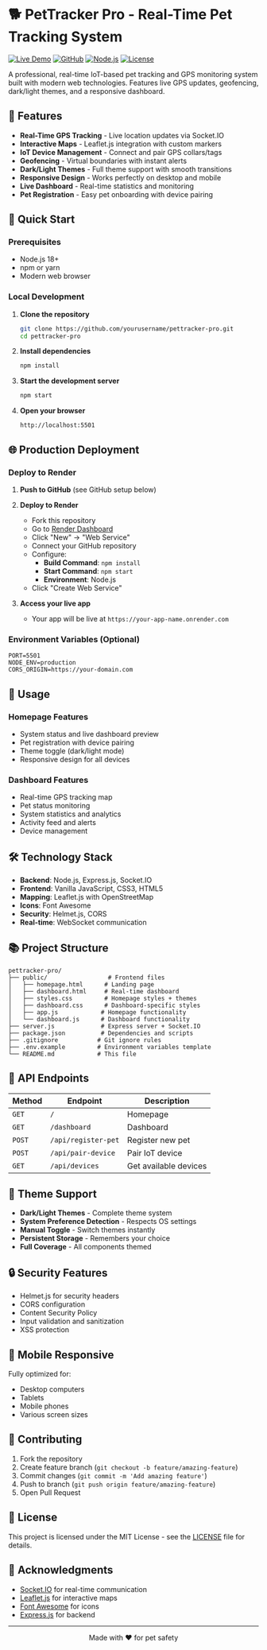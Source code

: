 # 🐕 PetTracker Pro - Real-Time Pet Tracking System

[![Live Demo](https://img.shields.io/badge/Live-Demo-blue?style=for-the-badge&logo=render)](https://your-app-name.onrender.com)
[![GitHub](https://img.shields.io/badge/GitHub-Repository-black?style=for-the-badge&logo=github)](https://github.com/yourusername/pettracker-pro)
[![Node.js](https://img.shields.io/badge/Node.js-18+-green?style=for-the-badge&logo=node.js)](https://nodejs.org/)
[![License](https://img.shields.io/badge/License-MIT-yellow?style=for-the-badge)](LICENSE)

A professional, real-time IoT-based pet tracking and GPS monitoring system built with modern web technologies. Features live GPS updates, geofencing, dark/light themes, and a responsive dashboard.

## 🌟 Features

- **Real-Time GPS Tracking** - Live location updates via Socket.IO
- **Interactive Maps** - Leaflet.js integration with custom markers
- **IoT Device Management** - Connect and pair GPS collars/tags
- **Geofencing** - Virtual boundaries with instant alerts
- **Dark/Light Themes** - Full theme support with smooth transitions
- **Responsive Design** - Works perfectly on desktop and mobile
- **Live Dashboard** - Real-time statistics and monitoring
- **Pet Registration** - Easy pet onboarding with device pairing

## 🚀 Quick Start

### Prerequisites
- Node.js 18+
- npm or yarn
- Modern web browser

### Local Development

1. **Clone the repository**
   ```bash
   git clone https://github.com/yourusername/pettracker-pro.git
   cd pettracker-pro
   ```

2. **Install dependencies**
   ```bash
   npm install
   ```

3. **Start the development server**
   ```bash
   npm start
   ```

4. **Open your browser**
   ```
   http://localhost:5501
   ```

## 🌐 Production Deployment

### Deploy to Render

1. **Push to GitHub** (see GitHub setup below)

2. **Deploy to Render**
   - Fork this repository
   - Go to [Render Dashboard](https://dashboard.render.com)
   - Click "New" → "Web Service"
   - Connect your GitHub repository
   - Configure:
     - **Build Command**: `npm install`
     - **Start Command**: `npm start`
     - **Environment**: Node.js
   - Click "Create Web Service"

3. **Access your live app**
   - Your app will be live at `https://your-app-name.onrender.com`

### Environment Variables (Optional)

```env
PORT=5501
NODE_ENV=production
CORS_ORIGIN=https://your-domain.com
```

## 📱 Usage

### Homepage Features
- System status and live dashboard preview
- Pet registration with device pairing
- Theme toggle (dark/light mode)
- Responsive design for all devices

### Dashboard Features
- Real-time GPS tracking map
- Pet status monitoring
- System statistics and analytics
- Activity feed and alerts
- Device management

## 🛠️ Technology Stack

- **Backend**: Node.js, Express.js, Socket.IO
- **Frontend**: Vanilla JavaScript, CSS3, HTML5
- **Mapping**: Leaflet.js with OpenStreetMap
- **Icons**: Font Awesome
- **Security**: Helmet.js, CORS
- **Real-time**: WebSocket communication

## 📚 Project Structure

```
pettracker-pro/
├── public/                 # Frontend files
│   ├── homepage.html      # Landing page
│   ├── dashboard.html     # Real-time dashboard
│   ├── styles.css         # Homepage styles + themes
│   ├── dashboard.css      # Dashboard-specific styles
│   ├── app.js            # Homepage functionality
│   └── dashboard.js      # Dashboard functionality
├── server.js             # Express server + Socket.IO
├── package.json          # Dependencies and scripts
├── .gitignore           # Git ignore rules
├── .env.example         # Environment variables template
└── README.md            # This file
```

## 🔧 API Endpoints

| Method | Endpoint | Description |
|--------|----------|-------------|
| `GET` | `/` | Homepage |
| `GET` | `/dashboard` | Dashboard |
| `POST` | `/api/register-pet` | Register new pet |
| `POST` | `/api/pair-device` | Pair IoT device |
| `GET` | `/api/devices` | Get available devices |

## 🌙 Theme Support

- **Dark/Light Themes** - Complete theme system
- **System Preference Detection** - Respects OS settings  
- **Manual Toggle** - Switch themes instantly
- **Persistent Storage** - Remembers your choice
- **Full Coverage** - All components themed

## 🔒 Security Features

- Helmet.js for security headers
- CORS configuration
- Content Security Policy
- Input validation and sanitization
- XSS protection

## 📱 Mobile Responsive

Fully optimized for:
- Desktop computers
- Tablets  
- Mobile phones
- Various screen sizes

## 🤝 Contributing

1. Fork the repository
2. Create feature branch (`git checkout -b feature/amazing-feature`)
3. Commit changes (`git commit -m 'Add amazing feature'`)
4. Push to branch (`git push origin feature/amazing-feature`)
5. Open Pull Request

## 📄 License

This project is licensed under the MIT License - see the [LICENSE](LICENSE) file for details.

## 🙏 Acknowledgments

- [Socket.IO](https://socket.io/) for real-time communication
- [Leaflet.js](https://leafletjs.com/) for interactive maps
- [Font Awesome](https://fontawesome.com/) for icons
- [Express.js](https://expressjs.com/) for backend

---

<p align="center">Made with ❤️ for pet safety</p>
